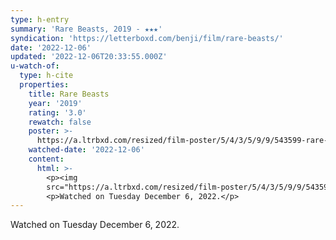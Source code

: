 ```yaml
---
type: h-entry
summary: 'Rare Beasts, 2019 - ★★★'
syndication: 'https://letterboxd.com/benji/film/rare-beasts/'
date: '2022-12-06'
updated: '2022-12-06T20:33:55.000Z'
u-watch-of:
  type: h-cite
  properties:
    title: Rare Beasts
    year: '2019'
    rating: '3.0'
    rewatch: false
    poster: >-
      https://a.ltrbxd.com/resized/film-poster/5/4/3/5/9/9/543599-rare-beasts-0-600-0-900-crop.jpg?v=0b9498d3af
    watched-date: '2022-12-06'
    content:
      html: >-
        <p><img
        src="https://a.ltrbxd.com/resized/film-poster/5/4/3/5/9/9/543599-rare-beasts-0-600-0-900-crop.jpg?v=0b9498d3af"/></p>
        <p>Watched on Tuesday December 6, 2022.</p>
---
```

Watched on Tuesday December 6, 2022.
